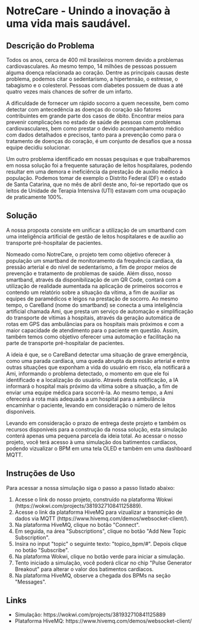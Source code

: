 <h1>NotreCare - Unindo a inovação à uma vida mais saudável.</h1>

<h2>Descrição do Problema</h2>
<p>Todos os anos, cerca de 400 mil brasileiros morrem devido a problemas cardiovasculares. Ao mesmo tempo, 14 milhões de pessoas possuem alguma doença relacionada ao coração. Dentre as principais causas deste problema, podemos citar o sedentarismo, a hipertensão, o estresse, o tabagismo e o colesterol. Pessoas com diabetes possuem de duas a até quatro vezes mais chances de sofrer de um infarto.
</p>
<p>A dificuldade de fornecer um rápido socorro a quem necessite, bem como detectar com antecedência as doenças do coração são fatores contribuintes em grande parte dos casos de óbito. Encontrar meios para prevenir complicações no estado de saúde de pessoas com problemas cardiovasculares, bem como prestar o devido acompanhamento médico com dados detalhados e precisos, tanto para a prevenção como para o tratamento de doenças do coração, é um conjunto de desafios que a nossa equipe decidiu solucionar.
</p>
<p>Um outro problema identificado em nossas pesquisas e que trabalharemos em nossa solução foi a frequente saturação de leitos hospitalares, podendo resultar em uma demora e ineficiência da prestação de auxílio médico à população. Podemos tomar de exemplo o Distrito Federal (DF) e o estado de Santa Catarina, que no mês de abril deste ano, foi-se reportado que os leitos de Unidade de Terapia Intensiva (UTI) estavam com uma ocupação de praticamente 100%.
</p>

<h2>Solução</h2>
<p>A nossa proposta consiste em unificar a utilização de um smartband com uma inteligência artificial de gestão de leitos hospitalares e de auxílio ao transporte pré-hospitalar de pacientes.
</p>
<p>Nomeado como NotreCare, o projeto tem como objetivo oferecer à população um smartband de monitoramento da frequência cardíaca, da pressão arterial e do nível de sedentarismo, a fim de propor meios de prevenção e tratamento de problemas de saúde. Além disso, nosso smartband, através da disponibilização de um QR Code, contará com a utilização de realidade aumentada na aplicação de primeiros socorros e contendo um relatório sobre a situação da vítima, a fim de auxiliar as equipes de paramédicos e leigos na prestação de socorro. Ao mesmo tempo, o CareBand (nome do smartband) se conecta a uma inteligência artificial chamada Ami, que presta um serviço de automação e simplificação do transporte de vítimas à hospitais, através da geração automática de rotas em GPS das ambulâncias para os hospitais mais próximos e com a maior capacidade de atendimento para o paciente em questão. Assim, também temos como objetivo oferecer uma automação e facilitação na parte de transporte pré-hospitalar de pacientes.
</p>
<p>A ideia é que, se o CareBand detectar uma situação de grave emergência, como uma parada cardíaca, uma queda abrupta da pressão arterial e entre outras situações que exponham a vida do usuário em risco, ela notificará a Ami, informando o problema detectado, o momento em que ele foi identificado e a localização do usuário. Através desta notificação, a IA informará o hospital mais próximo da vítima sobre a situação, a fim de enviar uma equipe médica para socorrê-la. Ao mesmo tempo, a Ami oferecerá a rota mais adequada a um hospital para a ambulância encaminhar o paciente, levando em consideração o número de leitos disponíveis.</p>
<p>Levando em consideração o prazo de entrega deste projeto e também os recursos disponíveis para a construção da nossa solução, esta simulação conterá apenas uma pequena parcela da ideia total. Ao acessar o nosso projeto, você terá acesso à uma simulação dos batimentos cardíacos, podendo vizualizar o BPM em uma tela OLED e também em uma dashboard MQTT.</p>

<h2>Instruções de Uso</h2>
<p>Para acessar a nossa simulação siga o passo a passo listado abaixo:</p>
<ol>
  <li>Acesse o link do nosso projeto, construído na plataforma Wokwi (https://wokwi.com/projects/381932710841125889).</li>
  <li>Acesse o link da plataforma HiveMQ para vizualizar a transmição de dados via MQTT (https://www.hivemq.com/demos/websocket-client/).</li>
  <li>Na plataforma HiveMQ, clique no botão "Connect".</li>
  <li>Em seguida, na área "Subscriptions", clique no botão "Add New Topic Subscription".</li>
  <li>Insira no input "topic" o seguinte texto: "topico_bpm/#". Depois clique no botão "Subscribe".</li>
  <li>Na plataforma Wokwi, clique no botão verde para iniciar a simulação.</li>
  <li>Tento iniciado a simulação, você poderá clicar no chip "Pulse Generator Breakout" para alterar o valor dos batimentos cardíacos.</li>
  <li>Na plataforma HiveMQ, observe a chegada dos BPMs na seção "Messages".</li>
</ol>

<h2>Links</h2>
<ul>
  <li>Simulação: https://wokwi.com/projects/381932710841125889</li>
  <li>Plataforma HiveMQ: https://www.hivemq.com/demos/websocket-client/</li>
</ul>